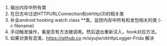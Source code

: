 1. 输出内存中所有类
2. 在日志中过滤HTTPURLConnection和okhttp(3)的相关类
3. 补全android hooking watch class **类，监控内存中所有和发包相关的类 (-c filename)
4. 手动触发操作，看是否有方法被调用。然后退出重新注入，hook对应方法。
5. 如果对类有混淆，https://github.co m/siyujie/okhttpLogger-Frida 解决